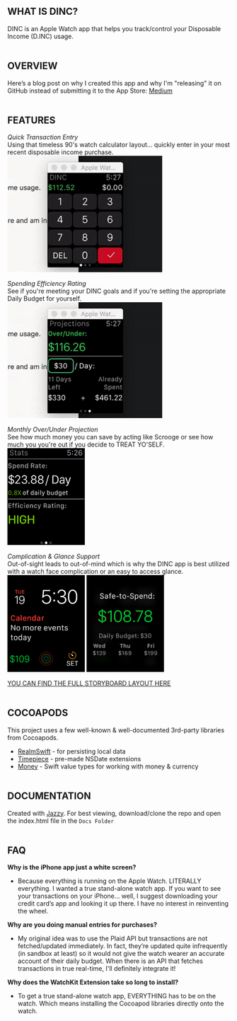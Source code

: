 ## **WHAT IS DINC?**
DINC is an Apple Watch app that helps you track/control your Disposable Income (D.INC) usage.
<br><br>


## **OVERVIEW**
Here’s a blog post on why I created this app and why I'm "releasing" it on GitHub instead of submitting it to the App Store: [Medium](https://medium.com/@dhour/a-new-strategy-for-how-i-publish-my-apps-8e9de05c7bf1)
<br><br>


## **FEATURES**

*Quick Transaction Entry*
<br>Using that timeless 90's watch calculator layout... quickly enter in your most recent disposable income purchase.
<br>
<img src="https://github.com/danielhour/DINC/raw/dev/Screenshots/PriceController.gif" width="350">

*Spending Efficiency Rating*
<br>See if you're meeting your DINC goals and if you're setting the appropriate Daily Budget for yourself.
<br>
<img src="https://github.com/danielhour/DINC/raw/dev/Screenshots/ProjectionController.gif" width="350">

*Monthly Over/Under Projection*
<br>See how much money you can save by acting like Scrooge or see how much you you're out if you decide to TREAT YO'SELF.
<br>
<img src="https://github.com/danielhour/DINC/raw/dev/Screenshots/efficiency.png" width="175">

*Complication & Glance Support*
<br>Out-of-sight leads to out-of-mind which is why the DINC app is best utilized with a watch face complication or an easy to access glance.
<br>
<img src="https://github.com/danielhour/DINC/raw/dev/Screenshots/complication.png" width="175">    <img src="https://github.com/danielhour/DINC/raw/dev/Screenshots/glance.png" width="175">


[YOU CAN FIND THE FULL STORYBOARD LAYOUT HERE](https://github.com/danielhour/DINC/blob/dev/Screenshots/DINC%20storyboard.png)
<br><br>


## **COCOAPODS**
This project uses a few well-known & well-documented 3rd-party libraries from Cocoapods.

- [RealmSwift](https://github.com/realm/realm-cocoa) - for persisting local data
- [Timepiece](https://github.com/naoty/Timepiece) - pre-made NSDate extensions
- [Money](https://github.com/danthorpe/Money) - Swift value types for working with money & currency
<br><br>


## **DOCUMENTATION**
Created with [Jazzy](https://github.com/realm/jazzy). For best viewing, download/clone the repo and open the index.html file in the `Docs Folder`
<br><br>


## **FAQ**

**Why is the iPhone app just a white screen?**
- Because everything is running on the Apple Watch. LITERALLY everything. I wanted a true stand-alone watch app. If you want to see your transactions on your iPhone… well, I suggest downloading your credit card’s app and looking it up there. I have no interest in reinventing the wheel.

**Why are you doing manual entries for purchases?**
- My original idea was to use the Plaid API but transactions are not fetched/updated immediately. In fact, they’re updated quite infrequently (in sandbox at least) so it would not give the watch wearer an accurate account of their daily budget. When there is an API that fetches transactions in true real-time, I'll definitely integrate it!

**Why does the WatchKit Extension take so long to install?**
- To get a true stand-alone watch app, EVERYTHING has to be on the watch. Which means installing the Cocoapod libraries directly onto the watch.
<br><br>



